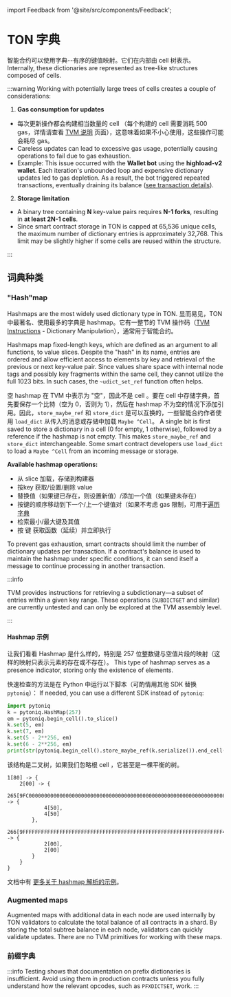 import Feedback from '@site/src/components/Feedback';

# TON 字典

智能合约可以使用字典--有序的键值映射。它们在内部由 cell 树表示。 Internally, these dictionaries are represented as tree-like structures composed of cells.

:::warning
Working with potentially large trees of cells creates a couple of considerations:

1. **Gas consumption for updates**

- 每次更新操作都会构建相当数量的 cell （每个构建的 cell 需要消耗 500 gas，详情请查看 [TVM 说明](/v3/documentation/tvm/instructions#gas-prices) 页面），这意味着如果不小心使用，这些操作可能会耗尽 gas。
- Careless updates can lead to excessive gas usage, potentially causing operations to fail due to gas exhaustion.
- Example: This issue occurred with the **Wallet bot** using the **highload-v2 wallet**. Each iteration's unbounded loop and expensive dictionary updates led to gas depletion. As a result, the bot triggered repeated transactions, eventually draining its balance ([see transaction details](https://tonviewer.com/transaction/fd78228f352f582a544ab7ad7eb716610668b23b88dae48e4f4dbd4404b5d7f6)).

2. **Storage limitation**

- A binary tree containing **N** key-value pairs requires **N-1 forks**, resulting in **at least 2N-1 cells**.
- Since smart contract storage in TON is capped at 65,536 unique cells, the maximum number of dictionary entries is approximately 32,768. This limit may be slightly higher if some cells are reused within the structure.

:::

## 词典种类

### "Hash"map

Hashmaps are the most widely used dictionary type in TON. 显而易见，TON 中最著名、使用最多的字典是 hashmap。它有一整节的 TVM 操作码（[TVM Instructions](/v3/documentation/tvm/instructions#quick-search) - Dictionary Manipulation），通常用于智能合约。

Hashmaps map fixed-length keys, which are defined as an argument to all functions, to value slices. Despite the "hash" in its name, entries are ordered and allow efficient access to elements by key and retrieval of the previous or next key-value pair. Since values share space with internal node tags and possibly key fragments within the same cell, they cannot utilize the full 1023 bits. In such cases, the `~udict_set_ref` function often helps.

空 hashmap 在 TVM 中表示为 "空"，因此不是 cell 。要在 cell 中存储字典，首先要保存一个比特（空为 0，否则为 1），然后在 hashmap 不为空的情况下添加引用。因此，`store_maybe_ref` 和 `store_dict` 是可以互换的，一些智能合约作者使用 `load_dict` 从传入的消息或存储中加载 `Maybe ^Cell`。 A single bit is first saved to store a dictionary in a cell (0 for empty, 1 otherwise),
followed by a reference if the hashmap is not empty. This makes `store_maybe_ref` and `store_dict` interchangeable. Some smart contract developers use `load_dict` to load a `Maybe ^Cell` from an incoming message or storage.

**Available hashmap operations:**

- 从 slice 加载，存储到构建器
- 按key 获取/设置/删除 value
- 替换值（如果键已存在，则设置新值）/添加一个值（如果键未存在）
- 按键的顺序移动到下一个/上一个键值对（如果不考虑 gas 限制，可用于[遍历字典](/v3/documentation/smart-contracts/func/cookbook#how-to-iterate-dictionaries)
- 检索最小/最大键及其值
- 按 键 获取函数（延续）并立即执行

To prevent gas exhaustion, smart contracts should limit the number of dictionary updates per transaction. If a contract's balance is used to maintain the hashmap under specific conditions, it can send itself a message to continue processing in another transaction.

:::info

TVM provides instructions for retrieving a subdictionary—a subset of entries within a given key range. These operations (`SUBDICTGET` and similar) are currently untested and can only be explored at the TVM assembly level.

:::

#### Hashmap 示例

让我们看看 Hashmap 是什么样的，特别是 257 位整数键与空值片段的映射（这样的映射只表示元素的存在或不存在）。 This type of hashmap serves as a presence indicator, storing only the existence of elements.

快速检查的方法是在 Python 中运行以下脚本（可酌情用其他 SDK 替换 `pytoniq`）： If needed, you can use a different SDK instead of `pytoniq`:

```python
import pytoniq
k = pytoniq.HashMap(257)
em = pytoniq.begin_cell().to_slice()
k.set(5, em)
k.set(7, em)
k.set(5 - 2**256, em)
k.set(6 - 2**256, em)
print(str(pytoniq.begin_cell().store_maybe_ref(k.serialize()).end_cell()))
```

该结构是二叉树，如果我们忽略根 cell ，它甚至是一棵平衡的树。

```
1[80] -> {
	2[00] -> {
		265[9FC00000000000000000000000000000000000000000000000000000000000000080] -> {
			4[50],
			4[50]
		},
		266[9FFFFFFFFFFFFFFFFFFFFFFFFFFFFFFFFFFFFFFFFFFFFFFFFFFFFFFFFFFFFFFFFF40] -> {
			2[00],
			2[00]
		}
	}
}
```

文档中有 [更多关于 hashmap 解析的示例](/v3/documentation/data-formats/tlb/tl-b-types#hashmap-parsing-example)。

### Augmented maps

Augmented maps with additional data in each node are used internally by TON validators to calculate the total balance of all contracts in a shard. By storing the total subtree balance in each node, validators can quickly validate updates. There are no TVM primitives for working with these maps.

### 前缀字典

:::info
Testing shows that documentation on prefix dictionaries is insufficient. Avoid using them in production contracts unless you fully understand how the relevant opcodes, such as `PFXDICTSET`, work.
:::

<Feedback />

